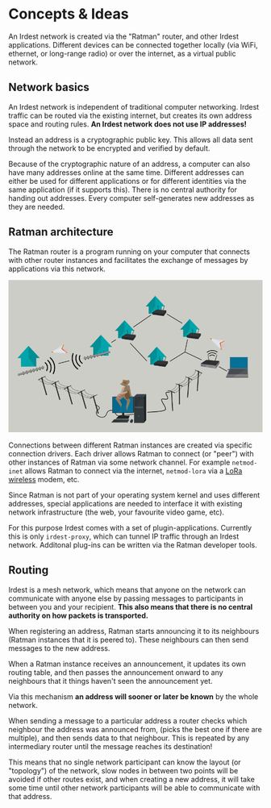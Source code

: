 # Concepts & Ideas

An Irdest network is created via the "Ratman" router, and other Irdest
applications.  Different devices can be connected together locally
(via WiFi, ethernet, or long-range radio) or over the internet, as a
virtual public network.


## Network basics

An Irdest network is independent of traditional computer networking.
Irdest traffic can be routed via the existing internet, but creates
its own address space and routing rules.  **An Irdest network does not
use IP addresses!**

Instead an address is a cryptographic public key.  This allows all
data sent through the network to be encrypted and verified by default.

Because of the cryptographic nature of an address, a computer can also
have many addresses online at the same time.  Different addresses can
either be used for different applications or for different identities
via the same application (if it supports this).  There is no central
authority for handing out addresses.  Every computer self-generates
new addresses as they are needed.


## Ratman architecture

The Ratman router is a program running on your computer that connects
with other router instances and facilitates the exchange of messages
by applications via this network.

![](irdest-network.png)

Connections between different Ratman instances are created via
specific connection drivers.  Each driver allows Ratman to connect (or
"peer") with other instances of Ratman via some network channel.  For
example `netmod-inet` allows Ratman to connect via the internet,
`netmod-lora` via a [LoRa wireless](../how-to/02_lora.md) modem, etc.

Since Ratman is not part of your operating system kernel and uses
different addresses, special applications are needed to interface it
with existing network infrastructure (the web, your favourite video
game, etc).

For this purpose Irdest comes with a set of plugin-applications.
Currently this is only `irdest-proxy`, which can tunnel IP traffic
through an Irdest network.  Additonal plug-ins can be written via the
Ratman developer tools.


## Routing

Irdest is a mesh network, which means that anyone on the network can
communicate with anyone else by passing messages to participants in
between you and your recipient.  **This also means that there is no
central authority on how packets is transported.**

When registering an address, Ratman starts announcing it to its
neighbours (Ratman instances that it is peered to).  These neighbours
can then send messages to the new address.

When a Ratman instance receives an announcement, it updates its own
routing table, and then passes the announcement onward to any
neighbours that it things haven't seen the announcement yet.

Via this mechanism **an address will sooner or later be known** by the
whole network.

When sending a message to a particular address a router checks which
neighbour the address was announced from, (picks the best one if there
are multiple), and then sends data to that neighbour.  This is
repeated by any intermediary router until the message reaches its
destination!

This means that no single network participant can know the layout (or
"topology") of the network, slow nodes in between two points will be
avoided if other routes exist, and when creating a new address, it
will take some time until other network participants will be able to
communicate with that address.
